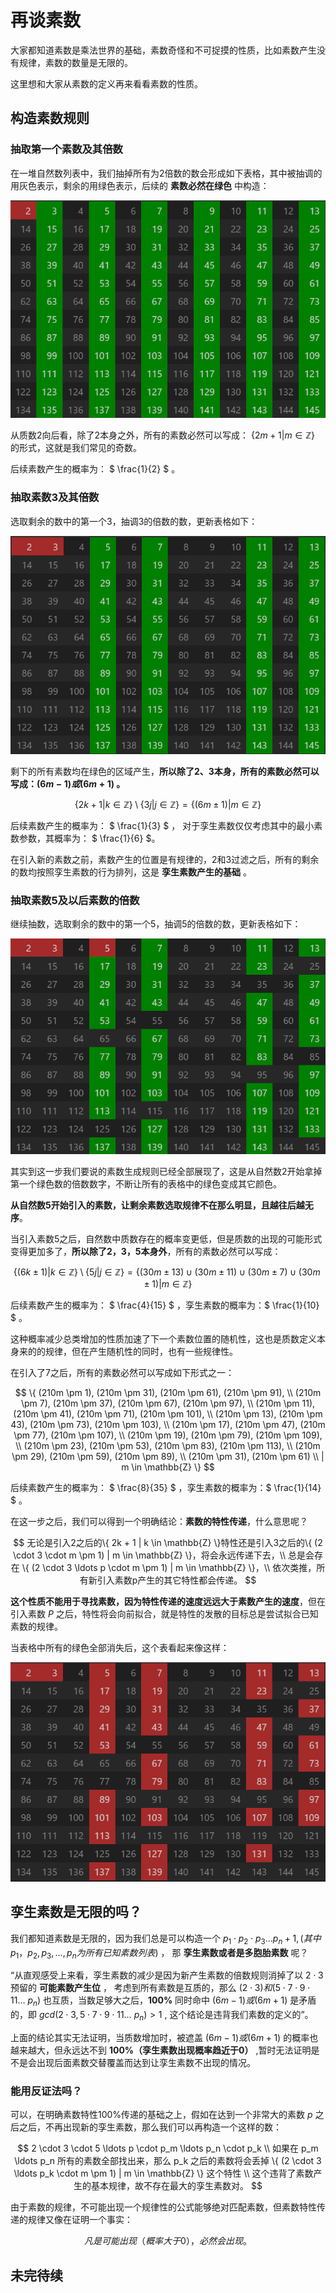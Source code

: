 # 再谈素数

大家都知道素数是乘法世界的基础，素数奇怪和不可捉摸的性质，比如素数产生没有规律，素数的数量是无限的。

这里想和大家从素数的定义再来看看素数的性质。

## 构造素数规则

### 抽取第一个素数及其倍数

在一堆自然数列表中，我们抽掉所有为2倍数的数会形成如下表格，其中被抽调的用灰色表示，剩余的用绿色表示，后续的 **素数必然在绿色** 中构造：

![t2](src/02.png)

从质数2向后看，除了2本身之外，所有的素数必然可以写成： $` \{2m + 1 | m \in \mathbb{Z} \} `$ 的形式，这就是我们常见的奇数。

后续素数产生的概率为： $` \frac{1}{2} `$ 。

### 抽取素数3及其倍数

选取剩余的数中的第一个3，抽调3的倍数的数，更新表格如下：

![t3](src/03.png)

剩下的所有素数均在绿色的区域产生，**所以除了2、3本身，所有的素数必然可以写成：$` (6m - 1) 或 (6m +1) `$ 。**

$$
\{ 2k + 1 | k \in \mathbb{Z} \} \setminus \{ 3j | j \in \mathbb{Z} \}
 = \{ (6m \pm 1) | m \in \mathbb{Z} \}
$$

后续素数产生的概率为： $` \frac{1}{3} `$ ， 对于孪生素数仅仅考虑其中的最小素数参数，其概率为： $` \frac{1}{6} `$。

在引入新的素数之前，素数产生的位置是有规律的，2和3过滤之后，所有的剩余的数均按照孪生素数的行为排列，这是 **孪生素数产生的基础** 。


### 抽取素数5及以后素数的倍数

继续抽数，选取剩余的数中的第一个5，抽调5的倍数的数，更新表格如下：

![t5](src/05.png)

其实到这一步我们要说的素数生成规则已经全部展现了，这是从自然数2开始拿掉第一个绿色数的倍数数字，不断让所有的表格中的绿色变成其它颜色。

**从自然数5开始引入的素数，让剩余素数选取规律不在那么明显，且越往后越无序**。

当引入素数5之后，自然数中质数存在的概率变更低，但是质数的出现的可能形式变得更加多了，**所以除了2，3，5本身外**，所有的素数必然可以写成：

$$
\{ (6k \pm 1) | k \in \mathbb{Z} \}  \setminus \{ 5j | j \in \mathbb{Z} \} = \{ (30m \pm 13) \cup (30m \pm 11) \cup (30m \pm 7) \cup (30m \pm 1) | m \in \mathbb{Z} \}
$$ 

后续素数产生的概率为： $` \frac{4}{15} `$ ，孪生素数的概率为：$` \frac{1}{10} `$ 。

这种概率减少总类增加的性质加速了下一个素数位置的随机性，这也是质数定义本身来的的规律，但在产生随机性的同时，也有一些规律性。

在引入了7之后，所有的素数必然可以写成如下形式之一：

$$
\{ 
    (210m \pm 1), (210m \pm 31), (210m \pm 61), (210m \pm 91),   \\
    (210m \pm 7), (210m \pm 37), (210m \pm 67), (210m \pm 97),   \\
    (210m \pm 11), (210m \pm 41), (210m \pm 71), (210m \pm 101), \\
    (210m \pm 13), (210m \pm 43), (210m \pm 73), (210m \pm 103), \\
    (210m \pm 17), (210m \pm 47), (210m \pm 77), (210m \pm 107), \\
    (210m \pm 19), (210m \pm 79), (210m \pm 109), \\
    (210m \pm 23), (210m \pm 53), (210m \pm 83), (210m \pm 113), \\
    (210m \pm 29), (210m \pm 59), (210m \pm 89), \\
    (210m \pm 31), (210m \pm 61) \\
    | m \in \mathbb{Z} \}
$$

后续素数产生的概率为： $` \frac{8}{35} `$ ，孪生素数的概率为：$` \frac{1}{14} `$ 。

在这一步之后，我们可以得到一个明确结论：**素数的特性传递**，什么意思呢？

$$
无论是引入2之后的\{ 2k + 1 | k \in \mathbb{Z} \}特性还是引入3之后的\{ (2 \cdot 3 \cdot m \pm 1) | m \in \mathbb{Z} \}，将会永远传递下去，\\
总是会存在 \{ (2 \cdot 3 \ldots p \cdot m \pm 1) | m \in \mathbb{Z} \}，\\
依次类推，所有新引入素数p产生的其它特性都会传递。
$$

**这个性质不能用于寻找素数，因为特性传递的速度远远大于素数产生的速度**，但在引入素数 $P$ 之后，特性将会向前拟合，就是特性的发散的目标总是尝试拟合已知素数的规律。

当表格中所有的绿色全部消失后，这个表看起来像这样：

![t7+](src/7+.png)


## 孪生素数是无限的吗？

我们都知道素数是无限的，因为我们总是可以构造一个 $` p_1 \cdot p_2 \cdot p_3 \ldots p_n + 1, (其中 p_1，p_2, p_3, \ldots , p_n 为所有已知素数列表) `$ ， 那 **孪生素数或者是多胞胎素数** 呢？

“从直观感受上来看，孪生素数的减少是因为新产生素数的倍数规则消掉了以 $` 2 \cdot 3 `$ 预留的 **可能素数产生位** ， 考虑到所有素数是互质的，那么 $` (2 \cdot 3)  和 (5 \cdot 7 \cdot 9 \cdot 11 \ldots \ p_n) `$ 也互质，当数足够大之后，**100%** 同时命中 $` (6m - 1 ) 或 (6m + 1) `$ 是矛盾的，即 $` gcd(2 \cdot 3 , 5 \cdot 7 \cdot 9 \cdot 11 \ldots \ p_n) > 1 `$ , 这个结论是违背我们素数的定义的”。

上面的结论其实无法证明，当质数增加时，被遮盖 $` (6m - 1) 或 (6m + 1) `$ 的概率也越来越大，但永远达不到 **100%（孪生素数出现概率趋近于0）** ,暂时无法证明是不是会出现后面素数交替覆盖而达到让孪生素数不出现的情况。

### 能用反证法吗？

可以，在明确素数特性100%传递的基础之上，假如在达到一个非常大的素数 $p$ 之后之后，不再出现新的孪生素数，那么我们可以再构造一个这样的数：

$$
    2 \cdot 3 \cdot 5 \ldots p \cdot p_m \ldots p_n \cdot p_k \\
    如果在 p_m \ldots p_n 所有的素数全部找出来，那么 p_k 之后的素数将会丢掉 \{ (2 \cdot 3 \ldots p_k \cdot m \pm 1) | m \in \mathbb{Z} \} 这个特性 \\
    这个违背了素数产生的基本规律，故不存在最大的孪生素数对。
$$

由于素数的规律，不可能出现一个规律性的公式能够绝对匹配素数，但素数特性传递的规律又像在证明一个事实：

$$
    凡是可能出现（概率大于0），必然会出现。
$$


## 未完待续

